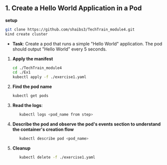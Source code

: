 ## 1. **Create a Hello World Application in a Pod**

**setup**
   ```bash
   git clone https://github.com/shaibs3/TechTrain_module4.git
   kind create cluster
   ```

- **Task**: Create a pod that runs a simple "Hello World" application. The pod should output "Hello World" every 5 seconds.
1.  **Apply the manifest**  
    ```bash
    cd ./TechTrain_module4
    cd ./Ex1
    kubectl apply -f ./exercise1.yaml
    ```
2. **Find the pod name**
   ```bash
   kubectl get pods 
   ```
2. **Read the logs**:
   ```bash
      kubectl logs <pod_name from step>
   ```
3. **Describe the pod and observe the pod's events section to understand the container's creation flow**
   ```bash
      kubectl describe pod <pod_name>
   ```
4. **Cleanup**
   ```bash
      kubectl delete -f ./exercise1.yaml
   ```